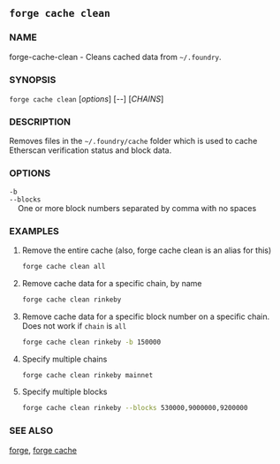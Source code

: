 ## `forge cache clean`

### NAME

forge-cache-clean - Cleans cached data from `~/.foundry`.

### SYNOPSIS

`forge cache clean` [*options*] [*--*] [*CHAINS*]

### DESCRIPTION

Removes files in the `~/.foundry/cache` folder which is used to cache Etherscan verification status and block data.

### OPTIONS

`-b`  
`--blocks`  
&nbsp;&nbsp;&nbsp;&nbsp;One or more block numbers separated by comma with no spaces

### EXAMPLES

1. Remove the entire cache (also, forge cache clean is an alias for this)
    ```sh
    forge cache clean all
    ```

2. Remove cache data for a specific chain, by name
    ```sh
    forge cache clean rinkeby
    ```

3. Remove cache data for a specific block number on a specific chain. Does not work if `chain` is `all`
    ```sh
    forge cache clean rinkeby -b 150000
    ```

4. Specify multiple chains
    ```sh
    forge cache clean rinkeby mainnet
    ```

5. Specify multiple blocks
    ```sh
    forge cache clean rinkeby --blocks 530000,9000000,9200000
    ```

### SEE ALSO
[forge](./forge.md), [forge cache](./forge-cache.md)